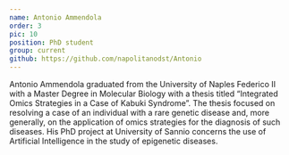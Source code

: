 ```yaml
---
name: Antonio Ammendola
order: 3
pic: 10
position: PhD student
group: current
github: https://github.com/napolitanodst/Antonio
---
```


Antonio Ammendola graduated from the University of Naples Federico II with a Master Degree in Molecular Biology with a thesis titled “Integrated Omics Strategies in a Case of Kabuki Syndrome”. The thesis focused on resolving a case of an individual with a rare genetic disease and, more generally, on the application of omics strategies for the diagnosis of such diseases. His PhD project at University of Sannio concerns the use of Artificial Intelligence in the study of epigenetic diseases.

